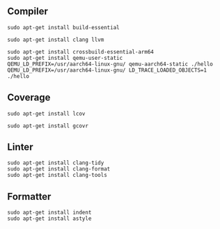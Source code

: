 ## Compiler

```
sudo apt-get install build-essential
```

```
sudo apt-get install clang llvm
```

```
sudo apt-get install crossbuild-essential-arm64
sudo apt-get install qemu-user-static
QEMU_LD_PREFIX=/usr/aarch64-linux-gnu/ qemu-aarch64-static ./hello
QEMU_LD_PREFIX=/usr/aarch64-linux-gnu/ LD_TRACE_LOADED_OBJECTS=1 ./hello
```


## Coverage

```
sudo apt-get install lcov
```

```
sudo apt-get install gcovr
```


## Linter

```
sudo apt-get install clang-tidy
sudo apt-get install clang-format
sudo apt-get install clang-tools
```


## Formatter
```
sudo apt-get install indent
sudo apt-get install astyle
```

